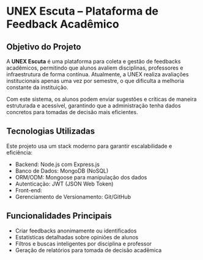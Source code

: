 # UNEX Escuta – Plataforma de Feedback Acadêmico

##  Objetivo do Projeto

A **UNEX Escuta** é uma plataforma para coleta e gestão de feedbacks acadêmicos, permitindo que alunos avaliem disciplinas, professores e infraestrutura de forma contínua. Atualmente, a UNEX realiza avaliações institucionais apenas uma vez por semestre, o que dificulta a melhoria constante da instituição.

Com este sistema, os alunos podem enviar sugestões e críticas de maneira estruturada e acessível, garantindo que a administração tenha dados concretos para tomadas de decisão mais eficientes.

##  Tecnologias Utilizadas
Este projeto usa um stack moderno para garantir escalabilidade e eficiência:
- Backend: Node.js com Express.js
- Banco de Dados: MongoDB (NoSQL)
- ORM/ODM: Mongoose para manipulação dos dados
- Autenticação: JWT (JSON Web Token)
- Front-end: 
- Gerenciamento de Versionamento: Git/GitHub

## Funcionalidades Principais
- Criar feedbacks anonimamente ou identificados
- Estatísticas detalhadas sobre opiniões de alunos
- Filtros e buscas inteligentes por disciplina e professor
- Geração de relatórios para tomada de decisão acadêmica





